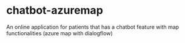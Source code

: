 # chatbot-azuremap
An online application for patients that has a chatbot feature with map functionalities (azure map with dialogflow)
